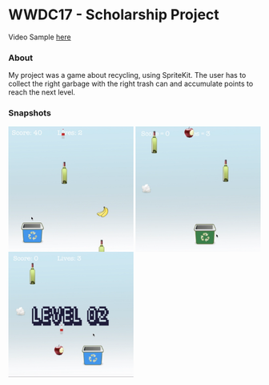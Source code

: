 # WWDC17 - Scholarship Project


Video Sample [here](https://www.youtube.com/watch?v=NysiE2i7z1g)

### **About**

My project was a game about recycling, using SpriteKit. The user has to collect the right garbage with the right trash can and accumulate points to reach the next level.

### **Snapshots**

<a href="url"><img src="https://github.com/themaripool/ProjetoWWDC/blob/master/Images/Level%201.png" align="left" height="250" width="250" ></a>

<a href="url"><img src="https://github.com/themaripool/ProjetoWWDC/blob/master/Images/Level%202.png" align="right" height="250" width="250" ></a>

<a href="url"><img src="https://github.com/themaripool/ProjetoWWDC/blob/master/Images/Next%20level.png" align="center" height="250" width="250" ></a>







